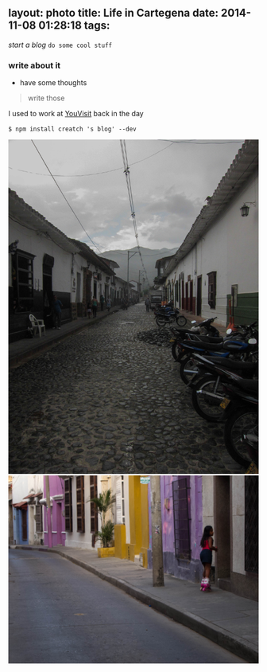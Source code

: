 layout: photo
title: Life in Cartegena
date: 2014-11-08 01:28:18
tags:
---

 *start a blog*
 `do some cool stuff`
 ### write about it
 - have some thoughts
 > write those
 >



I used to work at [YouVisit] back in the day

```
$ npm install creatch 's blog' --dev
```


![A lonely street](/images/street.jpg)
![Rollerblades!!](/images/girl.jpg)



[YouVisit]:http://www.youvisit.com